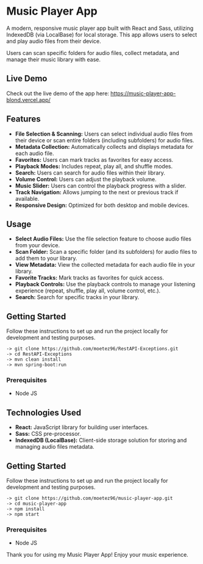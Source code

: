  # Music Player App

A modern, responsive music player app built with React and Sass, utilizing IndexedDB (via LocalBase) for local storage. This app allows users to select and play audio files from their device. 

Users can scan specific folders for audio files, collect metadata, and manage their music library with ease.

## Live Demo
Check out the live demo of the app here: 
https://music-player-app-blond.vercel.app/

## Features
- **File Selection & Scanning:** Users can select individual audio files from their device or scan entire folders (including subfolders) for audio files.
- **Metadata Collection:** Automatically collects and displays metadata for each audio file.
- **Favorites:** Users can mark tracks as favorites for easy access.
- **Playback Modes:** Includes repeat, play all, and shuffle modes.
- **Search:** Users can search for audio files within their library.
- **Volume Control:** Users can adjust the playback volume.
- **Music Slider:** Users can control the playback progress with a slider.
- **Track Navigation:** Allows jumping to the next or previous track if available.
- **Responsive Design:** Optimized for both desktop and mobile devices.

## Usage
- **Select Audio Files:** Use the file selection feature to choose audio files from your device.
- **Scan Folder:** Scan a specific folder (and its subfolders) for audio files to add them to your library.
- **View Metadata:** View the collected metadata for each audio file in your library.
- **Favorite Tracks:** Mark tracks as favorites for quick access.
- **Playback Controls:** Use the playback controls to manage your listening experience (repeat, shuffle, play all, volume control, etc.).
- **Search:** Search for specific tracks in your library.

## Getting Started

Follow these instructions to set up and run the project locally for development and testing purposes.

```
-> git clone https://github.com/moetez96/RestAPI-Exceptions.git
-> cd RestAPI-Exceptions
-> mvn clean install
-> mvn spring-boot:run
```

### Prerequisites
- Node JS

## Technologies Used
- **React:** JavaScript library for building user interfaces.
- **Sass:** CSS pre-processor.
- **IndexedDB (LocalBase):** Client-side storage solution for storing and managing audio files metadata.    

## Getting Started

Follow these instructions to set up and run the project locally for development and testing purposes.

```
-> git clone https://github.com/moetez96/music-player-app.git
-> cd music-player-app
-> npm install
-> npm start
```

### Prerequisites
- Node JS


Thank you for using my Music Player App! Enjoy your music experience.
